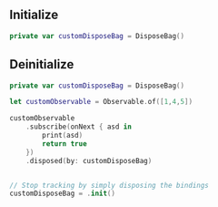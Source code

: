 


## Initialize


```swift
private var customDisposeBag = DisposeBag()

```


## Deinitialize


```swift
private var customDisposeBag = DisposeBag()

let customObservable = Observable.of([1,4,5])

customObservable
	.subscribe(onNext { asd in 
		print(asd)
		return true
	})
	.disposed(by: customDisposeBag)


// Stop tracking by simply disposing the bindings
customDisposeBag = .init()
        
```